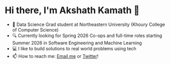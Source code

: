 # Hi there, I'm Akshath Kamath 👋
- 📖 Data Science Grad student at Northeastern University (Khoury College of Computer Science)
- 🔍 Currently looking for Spring 2026 Co-ops and full-time roles starting Summer 2026 in Software Engineering and Machine Learning
- 💻 I like to build solutions to real world problems using tech
- 📫 How to reach me: [Email me](akshathkamathwork@gmail.com) or [Twitter](https://x.com/AkshathKWork)!

<!--
**AkshathKamath/AkshathKamath** is a ✨ _special_ ✨ repository because its `README.md` (this file) appears on your GitHub profile.

Here are some ideas to get you started:

- 🔭 I’m currently working on ...
- 🌱 I’m currently learning ...
- 👯 I’m looking to collaborate on ...
- 🤔 I’m looking for help with ...
- 💬 Ask me about ...
- 📫 How to reach me: ...
- 😄 Pronouns: ...
- ⚡ Fun fact: ...
-->
